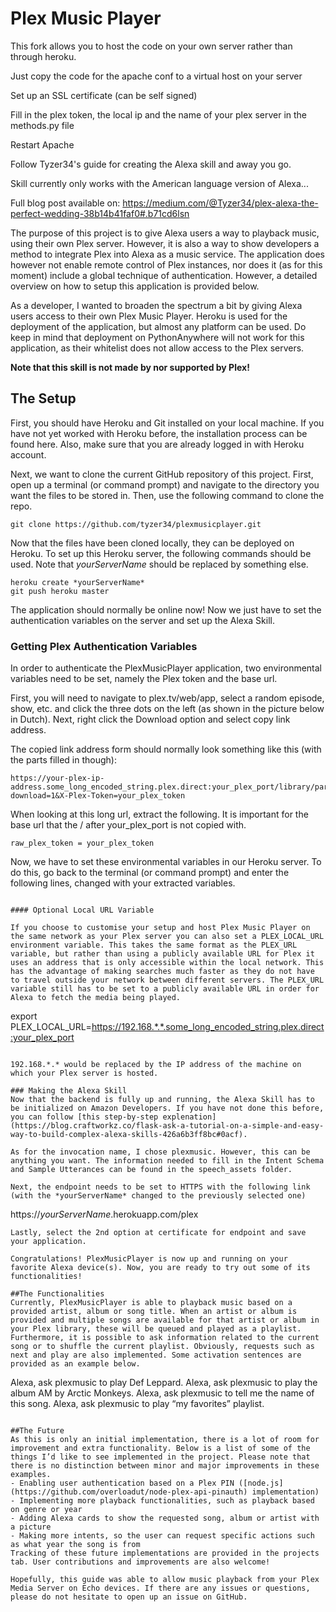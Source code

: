 # Plex Music Player
This fork allows you to host the code on your own server rather than through heroku.

Just copy the code for the apache conf to a virtual host on your server

Set up an SSL certificate (can be self signed)

Fill in the plex token, the local ip and the name of your plex server in the methods.py file

Restart Apache

Follow Tyzer34's guide for creating the Alexa skill and away you go.

Skill currently only works with the American language version of Alexa...

Full blog post available on: https://medium.com/@Tyzer34/plex-alexa-the-perfect-wedding-38b14b41faf0#.b71cd6lsn

The purpose of this project is to give Alexa users a way to playback music, using their own Plex server. However, it is also a way to show developers a method to integrate Plex into Alexa as a music service. The application does however not enable remote control of Plex instances, nor does it (as for this moment) include a global technique of authentication. However, a detailed overview on how to setup this application is provided below.

As a developer, I wanted to broaden the spectrum a bit by giving Alexa users access to their own Plex Music Player. Heroku is used for the deployment of the application, but almost any platform can be used. Do keep in mind that deployment on PythonAnywhere will not work for this application, as their whitelist does not allow access to the Plex servers.

**Note that this skill is not made by nor supported by Plex!**
## The Setup
First, you should have Heroku and Git installed on your local machine. If you have not yet worked with Heroku before, the installation process can be found here. Also, make sure that you are already logged in with Heroku account.

Next, we want to clone the current GitHub repository of this project. First, open up a terminal (or command prompt) and navigate to the directory you want the files to be stored in. Then, use the following command to clone the repo.
```
git clone https://github.com/tyzer34/plexmusicplayer.git
```
Now that the files have been cloned locally, they can be deployed on Heroku. To set up this Heroku server, the following commands should be used. Note that *yourServerName* should be replaced by something else.
```
heroku create *yourServerName*
git push heroku master
```
The application should normally be online now! Now we just have to set the authentication variables on the server and set up the Alexa Skill.

### Getting Plex Authentication Variables

In order to authenticate the PlexMusicPlayer application, two environmental variables need to be set, namely the Plex token and the base url. 

First, you will need to navigate to plex.tv/web/app, select a random episode, show, etc. and click the three dots on the left (as shown in the picture below in Dutch). Next, right click the Download option and select copy link address.

The copied link address form should normally look something like this (with the parts filled in though):
```
https://your-plex-ip-address.some_long_encoded_string.plex.direct:your_plex_port/library/parts/some_id/some_file_id/file.ext?download=1&X-Plex-Token=your_plex_token
```
When looking at this long url, extract the following. It is important for the base url that the / after your_plex_port is not copied with.
```
raw_plex_token = your_plex_token
```
Now, we have to set these environmental variables in our Heroku server. To do this, go back to the terminal (or command prompt) and enter the following lines, changed with your extracted variables.
```

#### Optional Local URL Variable

If you choose to customise your setup and host Plex Music Player on the same network as your Plex server you can also set a PLEX_LOCAL_URL environment variable. This takes the same format as the PLEX_URL variable, but rather than using a publicly available URL for Plex it uses an address that is only accessible within the local network. This has the advantage of making searches much faster as they do not have to travel outside your network between different servers. The PLEX_URL variable still has to be set to a publicly available URL in order for Alexa to fetch the media being played.

```
export PLEX_LOCAL_URL=https://192.168.*.*.some_long_encoded_string.plex.direct:your_plex_port
```

192.168.*.* would be replaced by the IP address of the machine on which your Plex server is hosted.

### Making the Alexa Skill
Now that the backend is fully up and running, the Alexa Skill has to be initialized on Amazon Developers. If you have not done this before, you can follow [this step-by-step explenation](https://blog.craftworkz.co/flask-ask-a-tutorial-on-a-simple-and-easy-way-to-build-complex-alexa-skills-426a6b3ff8bc#0acf).

As for the invocation name, I chose plexmusic. However, this can be anything you want. The information needed to fill in the Intent Schema and Sample Utterances can be found in the speech_assets folder.

Next, the endpoint needs to be set to HTTPS with the following link (with the *yourServerName* changed to the previously selected one)
```
https://*yourServerName*.herokuapp.com/plex
```
Lastly, select the 2nd option at certificate for endpoint and save your application.

Congratulations! PlexMusicPlayer is now up and running on your favorite Alexa device(s). Now, you are ready to try out some of its functionalities!

##The Functionalities
Currently, PlexMusicPlayer is able to playback music based on a provided artist, album or song title. When an artist or album is provided and multiple songs are available for that artist or album in your Plex library, these will be queued and played as a playlist. Furthermore, it is possible to ask information related to the current song or to shuffle the current playlist. Obviously, requests such as next and play are also implemented. Some activation sentences are provided as an example below.
```
Alexa, ask plexmusic to play Def Leppard.
Alexa, ask plexmusic to play the album AM by Arctic Monkeys.
Alexa, ask plexmusic to tell me the name of this song.
Alexa, ask plexmusic to play “my favorites” playlist.
```

##The Future
As this is only an initial implementation, there is a lot of room for improvement and extra functionality. Below is a list of some of the things I’d like to see implemented in the project. Please note that there is no distinction between minor and major improvements in these examples.
- Enabling user authentication based on a Plex PIN ([node.js](https://github.com/overloadut/node-plex-api-pinauth) implementation)
- Implementing more playback functionalities, such as playback based on genre or year
- Adding Alexa cards to show the requested song, album or artist with a picture
- Making more intents, so the user can request specific actions such as what year the song is from
Tracking of these future implementations are provided in the projects tab. User contributions and improvements are also welcome!

Hopefully, this guide was able to allow music playback from your Plex Media Server on Echo devices. If there are any issues or questions, please do not hesitate to open up an issue on GitHub.
